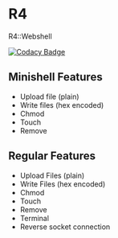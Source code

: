 # R4
R4::Webshell

[![Codacy Badge](https://app.codacy.com/project/badge/Grade/6b929694e8ad4329afa557745eeabcea)](https://www.codacy.com/gh/Cvar1984/R4/dashboard?utm_source=github.com&amp;utm_medium=referral&amp;utm_content=Cvar1984/R4&amp;utm_campaign=Badge_Grade)
## Minishell Features
- Upload file (plain)
- Write files (hex encoded)
- Chmod
- Touch
- Remove
## Regular Features
- Upload Files (plain)
- Write Files (hex encoded)
- Chmod
- Touch
- Remove
- Terminal
- Reverse socket connection
